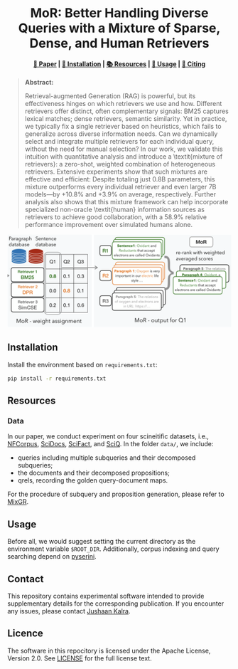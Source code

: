 <h1 align="center">MoR: Better Handling Diverse Queries with a Mixture
of Sparse, Dense, and Human Retrievers</h1>

<h4 align="center">
    <p>
        <a href="">📑 Paper</a> |
        <a href="#installation">🔧 Installation</a> |
        <a href="#resources">📚 Resources</a> |
        <a href="#usage">🚀 Usage</a> |
        <a href="#citing">📄 Citing</a>
    </p>
</h4>

> **Abstract:**
>
>  Retrieval-augmented Generation (RAG) is powerful, but its effectiveness hinges on which retrievers we use and how. Different retrievers offer distinct, often complementary signals: BM25 captures lexical matches; dense retrievers, semantic similarity. Yet in practice, we typically fix a single retriever based on heuristics, which fails to generalize across diverse information needs.
Can we dynamically select and integrate multiple retrievers for each individual query, without the need for manual selection?
In our work, we validate this intuition with quantitative analysis and introduce a \textit{mixture of retrievers}: a zero-shot, weighted combination of heterogeneous retrievers.
Extensive experiments show that such mixtures are effective and efficient: 
Despite totaling just 0.8B parameters, this mixture outperforms every individual retriever and even larger 7B models—by +10.8\% and +3.9\% on average, respectively.
Further analysis also shows that this mixture framework can help incorporate specialized non-oracle \textit{human} information sources as retrievers to achieve good collaboration, with a 58.9\% relative performance improvement over simulated humans alone.

<div style="text-align: center">
    <img src="figs/framework.png" alt="Description of MoR Framework" width="800" height="auto" style="max-width: 100%;">
</div>

<h2 id="installation">Installation</h2>

Install the environment based on `requirements.txt`:

```bash
pip install -r requirements.txt
```

<h2 id="resources">Resources</h2>


### Data
In our paper, we conduct experiment on four scineitific datasets, i.e., [NFCorpus](https://www.cl.uni-heidelberg.de/statnlpgroup/nfcorpus/), [SciDocs](https://huggingface.co/datasets/BeIR/scidocs), [SciFact](https://huggingface.co/datasets/BeIR/scifact), and [SciQ](https://huggingface.co/datasets/bigbio/sciq).
In the folder `data/`, we include:
- queries including multiple subqueries and their decomposed subqueries;
- the documents and their decomposed propositions;
- qrels, recording the golden query-document maps.

For the procedure of subquery and proposition generation, please refer to [MixGR](https://github.com/TRUMANCFY/MixGR).


<h2 id="usage">Usage</h2>

Before all, we would suggest setting the current directory as the environment variable `$ROOT_DIR`. Additionally, corpus indexing and query searching depend on [pyserini](https://github.com/castorini/pyserini).


<h2>Contact</h2>

This repository contains experimental software intended to provide supplementary details for the corresponding publication. If you encounter any issues, please contact [Jushaan Kalra](mailto:jkalra@andrew.cmu.edu).

<h2>Licence</h2>

The software in this repocitory is licensed under the Apache License, Version 2.0. See [LICENSE](LICENCE) for the full license text.